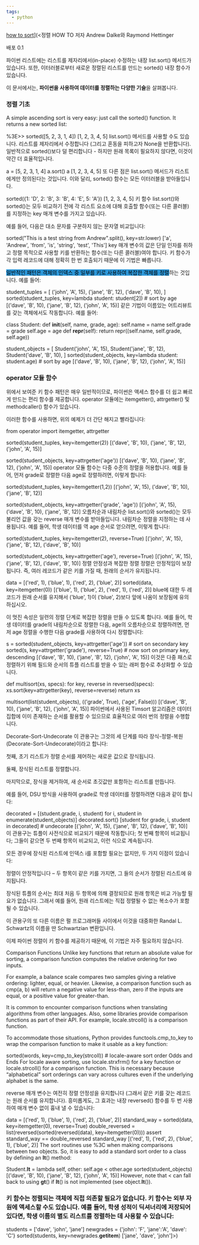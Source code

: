 ```yaml
---
tags:
  - python
---
```


[how to sort](https://docs.python.org/ko/3.11/howto/sorting.html?highlight=sort)](<정렬 HOW TO
저자
Andrew Dalke와 Raymond Hettinger

배포
0.1

파이썬 리스트에는 리스트를 제자리에서(in-place) 수정하는 내장 list.sort() 메서드가 있습니다. 또한, 이터러블로부터 새로운 정렬된 리스트를 만드는 sorted() 내장 함수가 있습니다.

이 문서에서는, **파이썬을 사용하여 데이터를 정렬하는 다양한 기술**을 살펴봅니다.

### 정렬 기초
A simple ascending sort is very easy: just call the sorted() function. It returns a new sorted list:

%3E>>
sorted([5, 2, 3, 1, 4])
[1, 2, 3, 4, 5]
list.sort() 메서드를 사용할 수도 있습니다. 리스트를 제자리에서 수정합니다 (그리고 혼동을 피하고자 None을 반환합니다). 일반적으로 sorted()보다 덜 편리합니다 - 하지만 원래 목록이 필요하지 않다면, 이것이 약간 더 효율적입니다.

>>>
a = [5, 2, 3, 1, 4]
a.sort()
a
[1, 2, 3, 4, 5]
또 다른 점은 list.sort() 메서드가 리스트에게만 정의된다는 것입니다. 이와 달리, sorted() 함수는 모든 이터러블을 받아들입니다.

>>>
sorted({1: 'D', 2: 'B', 3: 'B', 4: 'E', 5: 'A'})
[1, 2, 3, 4, 5]
키 함수
list.sort()와 sorted()는 모두 비교하기 전에 각 리스트 요소에 대해 호출할 함수(또는 다른 콜러블)를 지정하는 key 매개 변수를 가지고 있습니다.

예를 들어, 다음은 대소 문자를 구분하지 않는 문자열 비교입니다:

>>>
sorted("This is a test string from Andrew".split(), key=str.lower)
['a', 'Andrew', 'from', 'is', 'string', 'test', 'This']
key 매개 변수의 값은 단일 인자를 취하고 정렬 목적으로 사용할 키를 반환하는 함수(또는 다른 콜러블)여야 합니다. 키 함수가 각 입력 레코드에 대해 정확히 한 번 호출되기 때문에 이 기법은 빠릅니다.

<span style='color:#4b6584'><mark style='background:#2d98da'>일반적인 패턴은 객체의 인덱스 중 일부를 키로 사용하여 복잡한 객체를 정렬</mark></span>하는 것입니다. 예를 들어:

>>>
student_tuples = [
    ('john', 'A', 15),
    ('jane', 'B', 12),
    ('dave', 'B', 10),
]
sorted(student_tuples, key=lambda student: student[2])   # sort by age
[('dave', 'B', 10), ('jane', 'B', 12), ('john', 'A', 15)]
같은 기법이 이름있는 어트리뷰트를 갖는 객체에서도 작동합니다. 예를 들어:

>>>
class Student:
    def __init__(self, name, grade, age):
        self.name = name
        self.grade = grade
        self.age = age
    def __repr__(self):
        return repr((self.name, self.grade, self.age))

student_objects = [
    Student('john', 'A', 15),
    Student('jane', 'B', 12),
    Student('dave', 'B', 10),
]
sorted(student_objects, key=lambda student: student.age)   # sort by age
[('dave', 'B', 10), ('jane', 'B', 12), ('john', 'A', 15)]
### operator 모듈 함수
위에서 보여준 키 함수 패턴은 매우 일반적이므로, 파이썬은 액세스 함수를 더 쉽고 빠르게 만드는 편리 함수를 제공합니다. operator 모듈에는 itemgetter(), attrgetter() 및 methodcaller() 함수가 있습니다.

이러한 함수를 사용하면, 위의 예제가 더 간단 해지고 빨라집니다:

>>>
from operator import itemgetter, attrgetter

sorted(student_tuples, key=itemgetter(2))
[('dave', 'B', 10), ('jane', 'B', 12), ('john', 'A', 15)]

sorted(student_objects, key=attrgetter('age'))
[('dave', 'B', 10), ('jane', 'B', 12), ('john', 'A', 15)]
operator 모듈 함수는 다중 수준의 정렬을 허용합니다. 예를 들어, 먼저 grade로 정렬한 다음 age로 정렬하려면, 이렇게 합니다:

>>>
sorted(student_tuples, key=itemgetter(1,2))
[('john', 'A', 15), ('dave', 'B', 10), ('jane', 'B', 12)]

sorted(student_objects, key=attrgetter('grade', 'age'))
[('john', 'A', 15), ('dave', 'B', 10), ('jane', 'B', 12)]
오름차순과 내림차순
list.sort()와 sorted()는 모두 불리언 값을 갖는 reverse 매개 변수를 받아들입니다. 내림차순 정렬을 지정하는 데 사용됩니다. 예를 들어, 학생 데이터를 역 age 순서로 얻으려면, 이렇게 합니다:

>>>
sorted(student_tuples, key=itemgetter(2), reverse=True)
[('john', 'A', 15), ('jane', 'B', 12), ('dave', 'B', 10)]

sorted(student_objects, key=attrgetter('age'), reverse=True)
[('john', 'A', 15), ('jane', 'B', 12), ('dave', 'B', 10)]
정렬 안정성과 복잡한 정렬
정렬은 안정적임이 보장됩니다. 즉, 여러 레코드가 같은 키를 가질 때, 원래의 순서가 유지됩니다.

>>>
data = [('red', 1), ('blue', 1), ('red', 2), ('blue', 2)]
sorted(data, key=itemgetter(0))
[('blue', 1), ('blue', 2), ('red', 1), ('red', 2)]
blue에 대한 두 레코드가 원래 순서를 유지해서 ('blue', 1)이 ('blue', 2)보다 앞에 나옴이 보장됨에 유의하십시오.

이 멋진 속성은 일련의 정렬 단계로 복잡한 정렬을 만들 수 있도록 합니다. 예를 들어, 학생 데이터를 grade의 내림차순으로 정렬한 다음, age의 오름차순으로 정렬하려면, 먼저 age 정렬을 수행한 다음 grade를 사용하여 다시 정렬합니다:

>>>
s = sorted(student_objects, key=attrgetter('age'))     # sort on secondary key
sorted(s, key=attrgetter('grade'), reverse=True)       # now sort on primary key, descending
[('dave', 'B', 10), ('jane', 'B', 12), ('john', 'A', 15)]
이것은 다중 패스로 정렬하기 위해 필드와 순서의 튜플 리스트를 받을 수 있는 래퍼 함수로 추상화할 수 있습니다.

>>>
def multisort(xs, specs):
    for key, reverse in reversed(specs):
        xs.sort(key=attrgetter(key), reverse=reverse)
    return xs

multisort(list(student_objects), (('grade', True), ('age', False)))
[('dave', 'B', 10), ('jane', 'B', 12), ('john', 'A', 15)]
파이썬에서 사용된 Timsort 알고리즘은 데이터 집합에 이미 존재하는 순서를 활용할 수 있으므로 효율적으로 여러 번의 정렬을 수행합니다.

Decorate-Sort-Undecorate
이 관용구는 그것의 세 단계를 따라 장식-정렬-복원(Decorate-Sort-Undecorate)이라고 합니다:

첫째, 초기 리스트가 정렬 순서를 제어하는 새로운 값으로 장식됩니다.

둘째, 장식된 리스트를 정렬합니다.

마지막으로, 장식을 제거하여, 새 순서로 초깃값만 포함하는 리스트를 만듭니다.

예를 들어, DSU 방식을 사용하여 grade로 학생 데이터를 정렬하려면 다음과 같이 합니다:

>>>
decorated = [(student.grade, i, student) for i, student in enumerate(student_objects)]
decorated.sort()
[student for grade, i, student in decorated]               # undecorate
[('john', 'A', 15), ('jane', 'B', 12), ('dave', 'B', 10)]
이 관용구는 튜플이 사전식으로 비교되기 때문에 작동합니다; 첫 번째 항목이 비교됩니다; 그들이 같으면 두 번째 항목이 비교되고, 이런 식으로 계속됩니다.

모든 경우에 장식된 리스트에 인덱스 i를 포함할 필요는 없지만, 두 가지 이점이 있습니다:

정렬이 안정적입니다 – 두 항목이 같은 키를 가지면, 그 들의 순서가 정렬된 리스트에 유지됩니다.

장식된 튜플의 순서는 최대 처음 두 항목에 의해 결정되므로 원래 항목은 비교 가능할 필요가 없습니다. 그래서 예를 들어, 원래 리스트에는 직접 정렬될 수 없는 복소수가 포함될 수 있습니다.

이 관용구의 또 다른 이름은 펄 프로그래머들 사이에서 이것을 대중화한 Randal L. Schwartz의 이름을 딴 Schwartzian 변환입니다.

이제 파이썬 정렬이 키 함수를 제공하기 때문에, 이 기법은 자주 필요하지 않습니다.

Comparison Functions
Unlike key functions that return an absolute value for sorting, a comparison function computes the relative ordering for two inputs.

For example, a balance scale compares two samples giving a relative ordering: lighter, equal, or heavier. Likewise, a comparison function such as cmp(a, b) will return a negative value for less-than, zero if the inputs are equal, or a positive value for greater-than.

It is common to encounter comparison functions when translating algorithms from other languages. Also, some libraries provide comparison functions as part of their API. For example, locale.strcoll() is a comparison function.

To accommodate those situations, Python provides functools.cmp_to_key to wrap the comparison function to make it usable as a key function:

sorted(words, key=cmp_to_key(strcoll))  # locale-aware sort order
Odds and Ends
For locale aware sorting, use locale.strxfrm() for a key function or locale.strcoll() for a comparison function. This is necessary because “alphabetical” sort orderings can vary across cultures even if the underlying alphabet is the same.

reverse 매개 변수는 여전히 정렬 안정성을 유지합니다 (그래서 같은 키를 갖는 레코드는 원래 순서를 유지합니다). 흥미롭게도, 그 효과는 내장 reversed() 함수를 두 번 사용하여 매개 변수 없이 흉내 낼 수 있습니다:

>>>
data = [('red', 1), ('blue', 1), ('red', 2), ('blue', 2)]
standard_way = sorted(data, key=itemgetter(0), reverse=True)
double_reversed = list(reversed(sorted(reversed(data), key=itemgetter(0))))
assert standard_way == double_reversed
standard_way
[('red', 1), ('red', 2), ('blue', 1), ('blue', 2)]
The sort routines use %3C when making comparisons between two objects. So, it is easy to add a standard sort order to a class by defining an __lt__() method:

>>>
Student.__lt__ = lambda self, other: self.age < other.age
sorted(student_objects)
[('dave', 'B', 10), ('jane', 'B', 12), ('john', 'A', 15)]
However, note that < can fall back to using __gt__() if __lt__() is not implemented (see object.__lt__()).

### 키 함수는 정렬되는 객체에 직접 의존할 필요가 없습니다. 키 함수는 외부 자원에 액세스할 수도 있습니다. 예를 들어, 학생 성적이 딕셔너리에 저장되어 있다면, 학생 이름의 별도 리스트를 정렬하는 데 사용할 수 있습니다:

>>>
students = ['dave', 'john', 'jane']
newgrades = {'john': 'F', 'jane':'A', 'dave': 'C'}
sorted(students, key=newgrades.__getitem__)
['jane', 'dave', 'john']>)